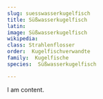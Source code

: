```yaml
---
slug: suesswasserkugelfisch
title: Süßwasserkugelfisch
latin:
image: Süßwasserkugelfisch
wikipedia: 
class: Strahlenflosser
order:  Kugelfischverwandte
family:  Kugelfische
species:  Süßwasserkugelfisch

---
```


I am content.
